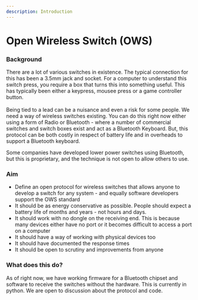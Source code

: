 ```yaml
---
description: Introduction
---
```


# Open Wireless Switch (OWS)

### Background

There are a lot of various switches in existence. The typical connection for this has been a 3.5mm jack and socket. For a computer to understand this switch press, you require a box that turns this into something useful. This has typically been either a keypress, mousee press or a game controller button. \
\
Being tied to a lead can be a nuisance and even a risk for some people. We need a way of wireless switches existing. You can do this right now either using a form of Radio or Bluetooth - where a number of commercial switches and switch boxes exist and act as a Bluetooth Keyboard. But, this protocol can be both costly in respect of battery life and in overheads to support a Bluetooth keyboard.&#x20;

Some companies have developed lower power switches using Bluetooth, but this is proprietary, and the technique is not open to allow others to use.&#x20;

### Aim&#x20;

* Define an open protocol for wireless switches that allows anyone to develop a switch for any system - and equally software developers support the OWS standard
* It should be as energy conservative as possible. People should expect a battery life of months and years - not hours and days.&#x20;
* It should work with no dongle on the receiving end. This is because many devices either have no port or it becomes difficult to access a port on a computer
* It should have a way of working with physical devices too
* It should have documented the response times&#x20;
* It should be open to scrutiny and improvements from anyone

### What does this do?

As of right now, we have working firmware for a Bluetooth chipset and software to receive the switches without the hardware. This is currently in python. We are open to discussion about the protocol and code.&#x20;
